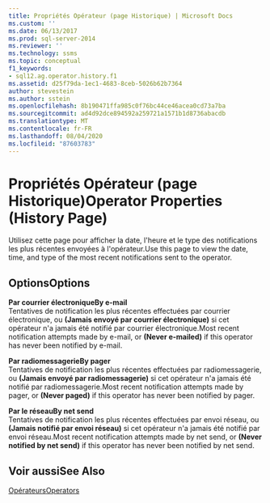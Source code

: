 ```yaml
---
title: Propriétés Opérateur (page Historique) | Microsoft Docs
ms.custom: ''
ms.date: 06/13/2017
ms.prod: sql-server-2014
ms.reviewer: ''
ms.technology: ssms
ms.topic: conceptual
f1_keywords:
- sql12.ag.operator.history.f1
ms.assetid: d25f79da-1ec1-4683-8ceb-5026b62b7364
author: stevestein
ms.author: sstein
ms.openlocfilehash: 8b190471ffa985c0f76bc44ce46acea0cd73a7ba
ms.sourcegitcommit: ad4d92dce894592a259721a1571b1d8736abacdb
ms.translationtype: MT
ms.contentlocale: fr-FR
ms.lasthandoff: 08/04/2020
ms.locfileid: "87603783"
---
```

# <a name="operator-properties-history-page"></a><span data-ttu-id="280d7-102">Propriétés Opérateur (page Historique)</span><span class="sxs-lookup"><span data-stu-id="280d7-102">Operator Properties (History Page)</span></span>
  <span data-ttu-id="280d7-103">Utilisez cette page pour afficher la date, l'heure et le type des notifications les plus récentes envoyées à l'opérateur.</span><span class="sxs-lookup"><span data-stu-id="280d7-103">Use this page to view the date, time, and type of the most recent notifications sent to the operator.</span></span>  
  
## <a name="options"></a><span data-ttu-id="280d7-104">Options</span><span class="sxs-lookup"><span data-stu-id="280d7-104">Options</span></span>  
 <span data-ttu-id="280d7-105">**Par courrier électronique**</span><span class="sxs-lookup"><span data-stu-id="280d7-105">**By e-mail**</span></span>  
 <span data-ttu-id="280d7-106">Tentatives de notification les plus récentes effectuées par courrier électronique, ou **(Jamais envoyé par courrier électronique)** si cet opérateur n'a jamais été notifié par courrier électronique.</span><span class="sxs-lookup"><span data-stu-id="280d7-106">Most recent notification attempts made by e-mail, or **(Never e-mailed)** if this operator has never been notified by e-mail.</span></span>  
  
 <span data-ttu-id="280d7-107">**Par radiomessagerie**</span><span class="sxs-lookup"><span data-stu-id="280d7-107">**By pager**</span></span>  
 <span data-ttu-id="280d7-108">Tentatives de notification les plus récentes effectuées par radiomessagerie, ou **(Jamais envoyé par radiomessagerie)** si cet opérateur n'a jamais été notifié par radiomessagerie.</span><span class="sxs-lookup"><span data-stu-id="280d7-108">Most recent notification attempts made by pager, or **(Never paged)** if this operator has never been notified by pager.</span></span>  
  
 <span data-ttu-id="280d7-109">**Par le réseau**</span><span class="sxs-lookup"><span data-stu-id="280d7-109">**By net send**</span></span>  
 <span data-ttu-id="280d7-110">Tentatives de notification les plus récentes effectuées par envoi réseau, ou **(Jamais notifié par envoi réseau)** si cet opérateur n'a jamais été notifié par envoi réseau.</span><span class="sxs-lookup"><span data-stu-id="280d7-110">Most recent notification attempts made by net send, or **(Never notified by net send)** if this operator has never been notified by net send.</span></span>  
  
## <a name="see-also"></a><span data-ttu-id="280d7-111">Voir aussi</span><span class="sxs-lookup"><span data-stu-id="280d7-111">See Also</span></span>  
 [<span data-ttu-id="280d7-112">Opérateurs</span><span class="sxs-lookup"><span data-stu-id="280d7-112">Operators</span></span>](operators.md)  
  
  
